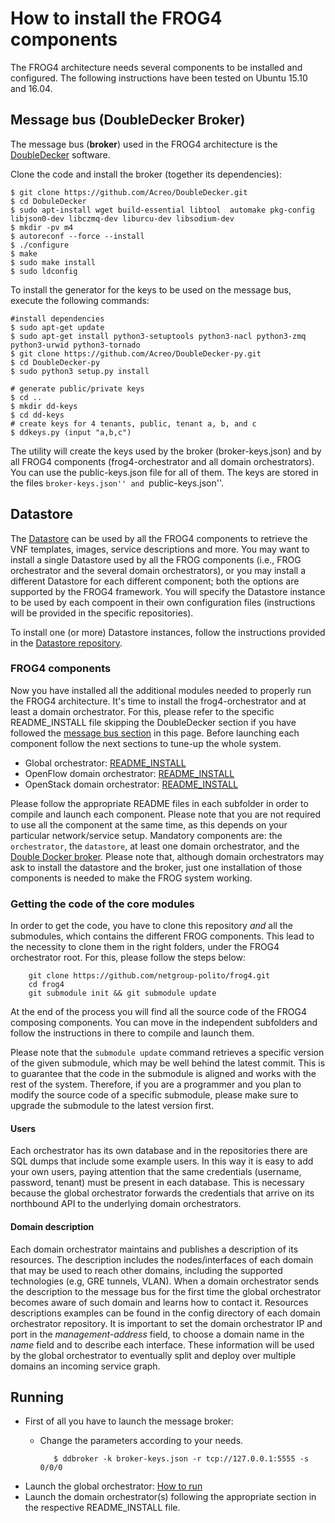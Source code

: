 # How to install the FROG4 components

The FROG4 architecture needs several components to be installed and configured.
The following instructions have been tested on Ubuntu 15.10 and 16.04.

## Message bus (DoubleDecker Broker) 
The message bus (**broker**) used in the FROG4 architecture is the [DoubleDecker](https://github.com/Acreo/DoubleDecker) software.

Clone the code and install the broker (together its dependencies):

    $ git clone https://github.com/Acreo/DoubleDecker.git
    $ cd DobuleDecker
    $ sudo apt-install wget build-essential libtool  automake pkg-config libjson0-dev libczmq-dev liburcu-dev libsodium-dev 	
    $ mkdir -pv m4 
    $ autoreconf --force --install 
    $ ./configure
    $ make
    $ sudo make install
    $ sudo ldconfig

To install the generator for the keys to be used on the message bus, execute the following commands:

    #install dependencies 
    $ sudo apt-get update
    $ sudo apt-get install python3-setuptools python3-nacl python3-zmq python3-urwid python3-tornado
    $ git clone https://github.com/Acreo/DoubleDecker-py.git
    $ cd DoubleDecker-py
    $ sudo python3 setup.py install
    
    # generate public/private keys
    $ cd ..
    $ mkdir dd-keys
    $ cd dd-keys
    # create keys for 4 tenants, public, tenant a, b, and c
    $ ddkeys.py (input "a,b,c")

The utility will create the keys used by the broker (broker-keys.json) and by all FROG4 components (frog4-orchestrator and all domain orchestrators). You can use the public-keys.json file for all of them. The keys are stored in the files ``broker-keys.json'' and ``public-keys.json''.

## Datastore
The [Datastore](https://github.com/netgroup-polito/frog4-datastore/) can be used by all the FROG4 components to retrieve the VNF templates, images, service descriptions and more.
You may want to install a single Datastore used by all the FROG components (i.e., FROG orchestrator and the several domain orchestrators), or you may install a different Datastore for each different component; both the options are supported by the FROG4 framework.
You will specify the Datastore instance to be used by each compoent in their own configuration files (instructions will be provided in the specific repositories).

To install one (or more) Datastore instances, follow the instructions provided in the [Datastore repository](https://github.com/netgroup-polito/frog4-datastore/).

### FROG4 components
Now you have installed all the additional modules needed to properly run the FROG4 architecture. It's time to install the frog4-orchestrator and at least a domain orchestrator. For this, please refer to the specific README_INSTALL file skipping the DoubleDecker section if you have followed the [message bus section](#message-bus) in this page. Before launching each component follow the next sections to tune-up the whole system.
- Global orchestrator: [README_INSTALL](https://github.com/netgroup-polito/frog4-orchestrator/blob/master/README_INSTALL.md)
- OpenFlow domain orchestrator: [README_INSTALL](https://github.com/netgroup-polito/frog4-openflow-do/blob/master/readme-install.md)
- OpenStack domain orchestrator: [README_INSTALL](https://github.com/netgroup-polito/frog4-openstack-do/blob/master/README_INSTALL.md)

Please follow the appropriate README files in each subfolder in order to compile and launch each component.
Please note that you are not required to use all the component at the same time, as this depends on your particular network/service setup.
Mandatory components are: the `orchestrator`, the `datastore`, at least one domain orchestrator, and the [Double Docker broker](https://github.com/Acreo/DoubleDecker).
Please note that, although domain orchestrators may ask to install the datastore and the broker, just one installation of those components is needed to make the FROG system working.

### Getting the code of the core modules

In order to get the code, you have to clone this repository _and_ all the submodules, which contains the different FROG components.
This lead to the necessity to clone them in the right folders, under the FROG4 orchestrator root.
For this, please follow the steps below:

        git clone https://github.com/netgroup-polito/frog4.git
        cd frog4
        git submodule init && git submodule update

At the end of the process you will find all the source code of the FROG4 composing components.
You can move in the independent subfolders and follow the instructions in there to compile and launch them.

Please note that the `submodule update` command retrieves a specific version of the given submodule, which may be well behind the latest commit. This is to guarantee that the code in the submodule is aligned and works with the rest of the system.
Therefore, if you are a programmer and you plan to modify the source code of a specific submodule, please make sure to upgrade the submodule to the latest version first.

#### Users
Each orchestrator has its own database and in the repositories there are SQL dumps that include some example users. In this way it is easy to add your own users, paying attention that the same credentials (username, password, tenant) must be present in each database. This is necessary because the global orchestrator forwards the credentials that arrive on its northbound API to the underlying domain orchestrators.

#### Domain description
Each domain orchestrator maintains and publishes a description of its resources. The description includes the nodes/interfaces of each domain that may be used to reach other domains, including the supported technologies (e.g, GRE tunnels, VLAN). When a domain orchestrator sends the description to the message bus for the first time the global orchestrator becomes aware of such domain and learns how to contact it. Resources descriptions examples can be found in the config directory of each domain orchestrator repository. It is important to set the domain orchestrator IP and port in the *management-address* field, to choose a domain name in the *name* field and to describe each interface. These information will be used by the global orchestrator to eventually split and deploy over multiple domains an incoming service graph.

## Running
- First of all you have to launch the message broker:
   - Change the parameters according to your needs.

            $ ddbroker -k broker-keys.json -r tcp://127.0.0.1:5555 -s 0/0/0
- Launch the global orchestrator: [How to run](https://github.com/netgroup-polito/frog4-orchestrator/blob/master/README_INSTALL.md#run-the-orchestrator)
- Launch the domain orchestrator(s) following the appropriate section in the respective README_INSTALL file.






